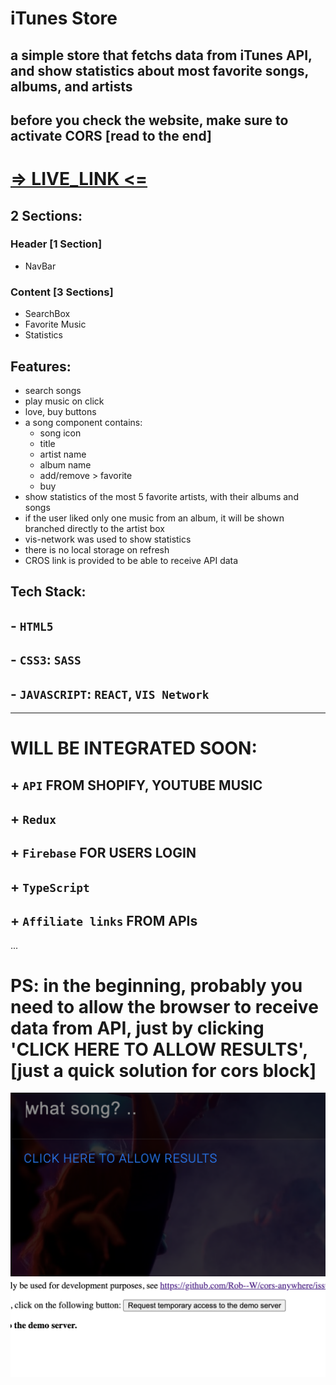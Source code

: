 # iTunes Store

## a simple store that fetchs data from iTunes API, and show statistics about most favorite songs, albums, and artists

## before you check the website, make sure to activate CORS [read to the end]
# [=> LIVE_LINK <=](https://itunes-store.netlify.app/)

## 2 Sections:

### Header [1 Section]

- NavBar

### Content [3 Sections]

- SearchBox
- Favorite Music
- Statistics

## Features:

- search songs
- play music on click
- love, buy buttons
- a song component contains:
  - song icon
  - title
  - artist name
  - album name
  - add/remove > favorite
  - buy
- show statistics of the most 5 favorite artists, with their albums and songs
- if the user liked only one music from an album, it will be shown branched
  directly to the artist box
- vis-network was used to show statistics
- there is no local storage on refresh
- CROS link is provided to be able to receive API data

## Tech Stack:
##  - `HTML5`
##  - `CSS3`: `SASS`
##  - `JAVASCRIPT`: `REACT`, `VIS Network`

-----
# WILL BE INTEGRATED SOON:
## + `API` FROM SHOPIFY, YOUTUBE MUSIC
## + `Redux`
## + `Firebase` FOR USERS LOGIN
## + `TypeScript`
## + `Affiliate links` FROM APIs
...
# PS: in the beginning, probably you need to allow the browser to receive data from API, just by clicking 'CLICK HERE TO ALLOW RESULTS', [just a quick solution for cors block]

<img src="https://github.com/jacobdmn/iTunes-Store/blob/main/Screenshot%202021-10-24%20at%209.26.31%20PM.png" />

<img src="https://github.com/jacobdmn/iTunes-Store/blob/main/Screenshot%202021-10-24%20at%209.26.52%20PM.png" />
